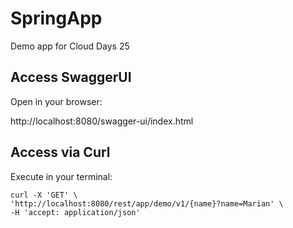 # SpringApp
Demo app for Cloud Days 25

## Access SwaggerUI
Open in your browser:

http://localhost:8080/swagger-ui/index.html

## Access via Curl
Execute in your terminal:

    curl -X 'GET' \
    'http://localhost:8080/rest/app/demo/v1/{name}?name=Marian' \
    -H 'accept: application/json'